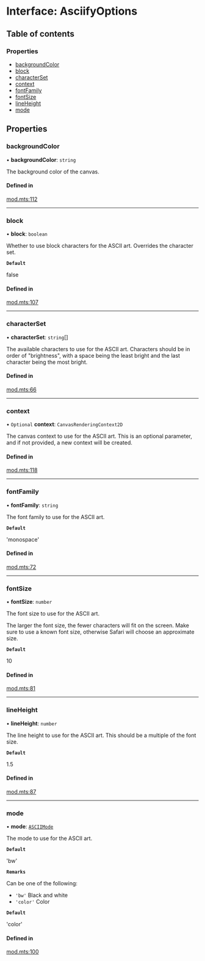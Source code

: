# Interface: AsciifyOptions

## Table of contents

### Properties

- [backgroundColor](../wiki/AsciifyOptions#backgroundcolor)
- [block](../wiki/AsciifyOptions#block)
- [characterSet](../wiki/AsciifyOptions#characterset)
- [context](../wiki/AsciifyOptions#context)
- [fontFamily](../wiki/AsciifyOptions#fontfamily)
- [fontSize](../wiki/AsciifyOptions#fontsize)
- [lineHeight](../wiki/AsciifyOptions#lineheight)
- [mode](../wiki/AsciifyOptions#mode)

## Properties

### backgroundColor

• **backgroundColor**: `string`

The background color of the canvas.

#### Defined in

[mod.mts:112](https://github.com/sister-software/asciify/blob/6529c8e/mod.mts#L112)

___

### block

• **block**: `boolean`

Whether to use block characters for the ASCII art.
Overrides the character set.

**`Default`**

false

#### Defined in

[mod.mts:107](https://github.com/sister-software/asciify/blob/6529c8e/mod.mts#L107)

___

### characterSet

• **characterSet**: `string`[]

The available characters to use for the ASCII art.
Characters should be in order of "brightness",
with a space being the least bright and the last character being the most bright.

#### Defined in

[mod.mts:66](https://github.com/sister-software/asciify/blob/6529c8e/mod.mts#L66)

___

### context

• `Optional` **context**: `CanvasRenderingContext2D`

The canvas context to use for the ASCII art.
This is an optional parameter, and if not provided, a new context will be created.

#### Defined in

[mod.mts:118](https://github.com/sister-software/asciify/blob/6529c8e/mod.mts#L118)

___

### fontFamily

• **fontFamily**: `string`

The font family to use for the ASCII art.

**`Default`**

'monospace'

#### Defined in

[mod.mts:72](https://github.com/sister-software/asciify/blob/6529c8e/mod.mts#L72)

___

### fontSize

• **fontSize**: `number`

The font size to use for the ASCII art.

The larger the font size, the fewer characters will fit on the screen.
Make sure to use a known font size, otherwise Safari will choose an approximate size.

**`Default`**

10

#### Defined in

[mod.mts:81](https://github.com/sister-software/asciify/blob/6529c8e/mod.mts#L81)

___

### lineHeight

• **lineHeight**: `number`

The line height to use for the ASCII art. This should be a multiple of the font size.

**`Default`**

1.5

#### Defined in

[mod.mts:87](https://github.com/sister-software/asciify/blob/6529c8e/mod.mts#L87)

___

### mode

• **mode**: [`ASCIIMode`](../wiki/Home#asciimode)

The mode to use for the ASCII art.

**`Default`**

'bw'

**`Remarks`**

Can be one of the following:

- `'bw'` Black and white
- `'color'` Color

**`Default`**

'color'

#### Defined in

[mod.mts:100](https://github.com/sister-software/asciify/blob/6529c8e/mod.mts#L100)
